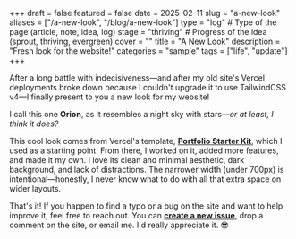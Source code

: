 +++
draft = false
featured = false
date = 2025-02-11
slug = "a-new-look"
aliases = ["/a-new-look", "/blog/a-new-look"]
type = "log" # Type of the page (article, note, idea, log)
stage = "thriving" # Progress of the idea (sprout, thriving, evergreen)
cover = ""
title = "A New Look"
description = "Fresh look for the website!"
categories = "sample"
tags = ["life", "update"]
+++

After a long battle with indecisiveness—and after my old site's Vercel deployments broke down because I couldn't upgrade it to use TailwindCSS v4—I finally present to you a new look for my website!

<!--more-->

I call this one **Orion**, as it resembles a night sky with stars—_or at least, I think it does?_

This cool look comes from Vercel's template, **[Portfolio Starter Kit]**, which I used as a starting point. From there, I worked on it, added more features, and made it my own. I love its clean and minimal aesthetic, dark background, and lack of distractions. The narrower width (under 700px) is intentional—honestly, I never know what to do with all that extra space on wider layouts.

That's it! If you happen to find a typo or a bug on the site and want to help improve it, feel free to reach out. You can **[create a new issue]**, drop a comment on the site, or email me. I'd really appreciate it. 😎

[Portfolio Starter Kit]: https://vercel.com/templates/next.js/portfolio-starter-kit
[create a new issue]: https://github.com/odhyp/odhyp.com/issues/new?template=Blank+issue
